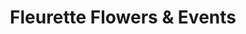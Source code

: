 ---
title: "Fleurette Flowers & Events"
url: /batangas-city/fleurette-flowers-und-events/
shop: Blumen
---